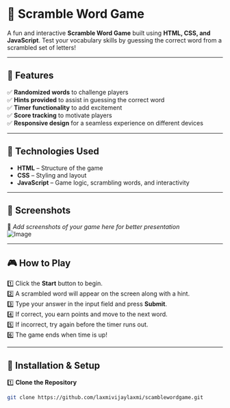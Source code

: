 


# 🧩 Scramble Word Game  

A fun and interactive **Scramble Word Game** built using **HTML, CSS, and JavaScript**. Test your vocabulary skills by guessing the correct word from a scrambled set of letters!  

---

## 🌟 Features  

✅ **Randomized words** to challenge players  
✅ **Hints provided** to assist in guessing the correct word  
✅ **Timer functionality** to add excitement  
✅ **Score tracking** to motivate players  
✅ **Responsive design** for a seamless experience on different devices  

---

## 🚀 Technologies Used  

- **HTML** – Structure of the game  
- **CSS** – Styling and layout  
- **JavaScript** – Game logic, scrambling words, and interactivity  

---

## 📸 Screenshots  

📌 _Add screenshots of your game here for better presentation_  
![Image](https://github.com/user-attachments/assets/fa66e9fa-89a4-449b-8987-9ae379788850)

---

## 🎮 How to Play  

1️⃣ Click the **Start** button to begin.  
2️⃣ A scrambled word will appear on the screen along with a hint.  
3️⃣ Type your answer in the input field and press **Submit**.  
4️⃣ If correct, you earn points and move to the next word.  
5️⃣ If incorrect, try again before the timer runs out.  
6️⃣ The game ends when time is up!  

---

## 🔧 Installation & Setup  

1️⃣ **Clone the Repository**  
```sh
git clone https://github.com/laxmivijaylaxmi/scamblewordgame.git
